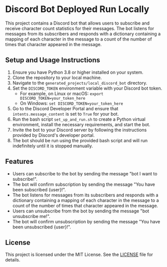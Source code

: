 # Discord Bot Deployed Run Locally

This project contains a Discord bot that allows users to subscribe and receive character count statistics for their messages. The bot listens for messages from its subscribers and responds with a dictionary containing a mapping of each character in the message to a count of the number of times that character appeared in the message.

## Setup and Usage Instructions

1. Ensure you have Python 3.8 or higher installed on your system.
2. Clone the repository to your local machine.
3. Navigate to the `generated_projects/local_discord_bot` directory.
4. Set the `DISCORD_TOKEN` environment variable with your Discord bot token.
   - For example, on Linux or macOS: `export DISCORD_TOKEN=your_token_here`
   - On Windows: `set DISCORD_TOKEN=your_token_here`
5. Go to the Discord Developer Portal and ensure that `intents.message_content` is set to `True` for your bot.
6. Run the bash script `set_up_and_run.sh` to create a Python virtual environment, install the necessary requirements, and start the bot.
7. Invite the bot to your Discord server by following the instructions provided by Discord's developer portal.
8. The bot should be run using the provided bash script and will run indefinitely until it is stopped manually.

## Features

- Users can subscribe to the bot by sending the message "bot I want to subscribe!".
- The bot will confirm subscription by sending the message "You have been subscribed {user}!".
- The bot listens for messages from its subscribers and responds with a dictionary containing a mapping of each character in the message to a count of the number of times that character appeared in the message.
- Users can unsubscribe from the bot by sending the message "bot unsubscribe me!".
- The bot will confirm unsubscription by sending the message "You have been unsubscribed {user}!".

## License

This project is licensed under the MIT License. See the [LICENSE](LICENSE) file for details.
